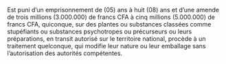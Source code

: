 Est puni d’un emprisonnement de (05) ans à huit (08) ans et d’une amende de trois millions (3.000.000) de francs CFA à cinq millions (5.000.000) de francs CFA, quiconque, sur des plantes ou substances classées comme stupéfiants ou substances psychotropes ou précurseurs ou leurs préparations, en transit autorisé sur le territoire national, procède à un traitement quelconque, qui modifie leur nature ou leur emballage sans l’autorisation des autorités compétentes.